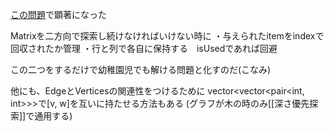 [この問題](https://atcoder.jp/contests/abc406/tasks/abc406_d)で顕著になった

Matrixを二方向で探索し続けなければいけない時に
・与えられたitemをindexで回収されたか管理
・行と列で各自に保持する　isUsedであれば回避

この二つをするだけで幼稚園児でも解ける問題と化すのだ(こなみ)

他にも、EdgeとVerticesの関連性をつけるために
vector<vector<pair<int, int>>>で\[v, w]を互いに持たせる方法もある
(グラフが木の時のみ[[深さ優先探索]]で通用する)